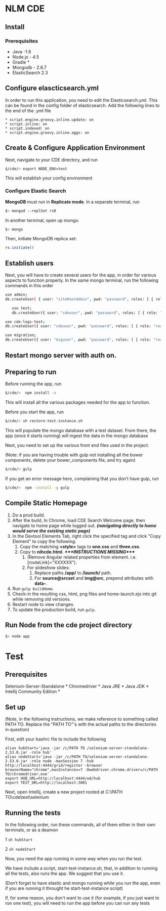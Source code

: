 # NLM CDE

## Install

### Prerequisites

 * Java -1.8
 * Node.js - 4.5
 * Gradle *
 * Mongodb - 2.6.7
 * ElasticSearch 2.3

## Configure **elascticsearch.yml** 

In order to run this application, you need to edit the Elasticsearch.yml.  This can be found in the config folder of elasticsearch.
Add the following lines to the end of the .yml file

    * script.engine.groovy.inline.update: on  
    * script.inline: on
    * script.indexed: on
    * script.engine.groovy.inline.aggs: on

## Create & Configure Application Environment

Next, navigate to your CDE directory, and run

```sh
$/cde/> export NODE_ENV=test
```

This will establish your config environment

### Configure Elastic Search

**MongoDB** must run in **Replicate mode**. 
In a separate terminal, run  

```sh
$> mongod --replSet rs0
```

In another terminal, open up mongo. 
```sh
$> mongo
```

Then, initiate MongoDB replica set:
```javascript
rs.initiate()
```
## Establish users


Next, you will have to create several users for the app, in order for various aspects to function 
properly. In the same mongo terminal, run the following commands in this order


```sh
use admin;
db.createUser( { user: "siteRootAdmin", pwd: "password", roles: [ { role: "root", db: "admin" }, { role: "dbAdmin", db: "test" }, { role: "dbAdmin", db: "cde-logs-test" } ] });
```


```sh
   use test;
   db.createUser({ user: "cdeuser", pwd: "password", roles: [ { role: "readWrite", db: "test" } ] });
   ```

```sh
use cde-logs-test;
db.createUser({ user: "cdeuser", pwd: "password", roles: [ { role: "readWrite", db: "cde-logs-test" } ] });
```

```sh
use migration;
db.createUser({ user: "miguser", pwd: "password", roles: [ { role: "readWrite", db: "migration" } ] });
```

## Restart mongo server with auth on.

## Preparing to run

Before running the app, run 

```sh 
$/cde/>  npm install -a
```

This will install all the various packages needed for the app to function. 


Before you start the app, run
 
 ```sh
$/cde/> sh restore-test-instance.sh 
 ```
 
 This will populate the mongo database with a test dataset. From there, the app (once it starts running) will ingest the data in the mongo database

Next, you need to set up the various front end files used in the project. 

(Note: if you are having trouble with gulp not installing all the bower components, delete your bower_components file, and try again)

```sh
$/cde/> gulp
```

If you get an error message here, complaining that you don’t have gulp, run 

```sh
$/cde/>  npm -install -g gulp
```

## Compile Static Homepage
1. Do a prod build.
1. After the build, In Chrome, load CDE Search Welcome page, then navigate to home page while logged out. ___(navigating directly to home would serve the existing static page)___
1. In the Devtool Elements Tab, right click the specified tag and click "Copy Element" to copy the following:
   1. Copy the matching __\<style>__ tags to __one.css__ and __three.css__.
   1. Copy __<nih-cde>__ to __nihcde.html__. ___\*\*\*INSTRUCTIONS MISSING\*\*\*___
      1. (Remove Angular related properties from element. i.e. [routeLink]="XXXXXX").
      1. For slideshow slides:
         1. Replace paths __/app/__ to __/launch/__ path.
         1. For __source@srcset__ and __img@src__, prepend attributes with __data-__.
1. Run `gulp buildHome`.
1. Check-in the resulting css, html, png files and home-launch.ejs into git while removing old versions.
1. Restart node to view changes.
1. To update the production build, run `gulp`.


## Run Node from the cde project directory

```sh
$> node app
```






# Test






## Prerequisites 

Selenium-Server-Standalone *
Chromedriver *
Java JRE *
Java JDK *
Intellij Community Edition *

## Set up
(Note, in the following instructions, we make reference to something called PATH TO. Replace the "PATH TO"'s with the actual paths to the directories in question)


First, edit your bashrc file to include the following



    alias hubStart='java -jar /c/PATH TO /selenium-server-standalone-2.53.0.jar -role hub'
    alias nodeStart='java -jar /c/PATH TO/selenium-server-standalone-2.53.0.jar -role node -maxSession 7 -hub http://localhost:4444/grid/register -browser browserName="chrome",maxInstances=7 -Dwebdriver.chrome.driver=/c/PATH TO/chromedriver.exe'
    export HUB_URL=http://localhost:4444/wd/hub
    export TEST_URL=http://localhost:3001


Next, open Intellij, create a new project rooted at C:\PATH TO\cde\test\selenium


## Running the tests


In the following order, run these commands, all of them either in their own terminals, or as a deamon 

1 ```sh hubStart ```

2 ```sh nodeStart ```     

Now, you need the app running in some way when you run the test.

We have include a script, start-test-instance.sh, that, in addition to running all the tests, also runs the app. We suggest that you use it.

(Don’t forget to have elastic and mongo running while you run the app, even if you are running it throught he start-test-instance script)


If, for some reason, you don't want to use it (for example, if you just want to run one test), you will need to run the app before you can run any tests
